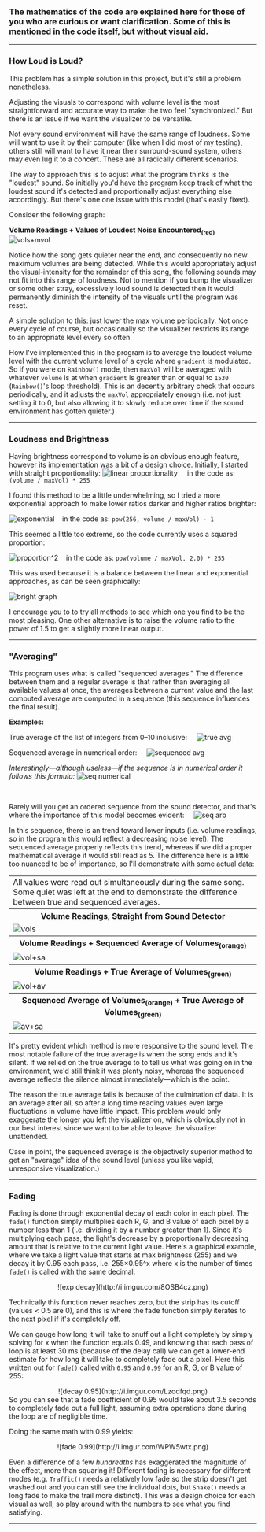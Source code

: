 ### The mathematics of the code are explained here for those of you who are curious or want clarification. Some of this is mentioned in the code itself, but without visual aid.

---
### How Loud is Loud?
This problem has a simple solution in this project, but it's still a problem nonetheless.

Adjusting the visuals to correspond with volume level is the most straightforward and accurate way to make the two feel "synchronized." But there is an issue if we want the visualizer to be versatile.

Not every sound environment will have the same range of loudness. Some will want to use it by their computer (like when I did most of my testing), others still will want to have it near their surround-sound system, others may even lug it to a concert. These are all radically different scenarios.

The way to approach this is to adjust what the program thinks is the "loudest" sound. So initially you'd have the program keep track of what the loudest sound it's detected and proportionally adjust everything else accordingly. But there's one one issue with this model (that's easily fixed).

Consider the following graph:

**Volume Readings + Values of Loudest Noise Encountered<sub>(red)</sub>**
![vols+mvol](http://i.imgur.com/9I54tbY.png)

Notice how the song gets quieter near the end, and consequently no new maximum volumes are being detected. While this would appropriately adjust the visual-intensity for the remainder of this song, the following sounds may not fit into this range of loudness. Not to mention if you bump the visualizer or some other stray, excessively loud sound is detected then it would permanently diminish the intensity of the visuals until the program was reset.

A simple solution to this: just lower the max volume periodically. Not once every cycle of course, but occasionally so the visualizer restricts its range to an appropriate level every so often.

How I've implemented this in the program is to average the loudest volume level with the current volume level of a cycle where `gradient` is modulated. So if you were on `Rainbow()` mode, then `maxVol` will be averaged with whatever `volume` is at when `gradient` is greater than or equal to `1530` (`Rainbow()`'s loop threshold). This is an decently arbitrary check that occurs periodically, and it adjusts the `maxVol` appropriately enough (i.e. not just setting it to 0, but also allowing it to slowly reduce over time if the sound environment has gotten quieter.)

---
### Loudness and Brightness

Having brightness correspond to volume is an obvious enough feature, however its implementation was a bit of a design choice. Initially, I started with straight proportionality:
 ![linear proportionality](http://i.imgur.com/bAM95uO.gif) &nbsp;&nbsp;&nbsp;&nbsp;in the code as: `(volume / maxVol) * 255` 

I found this method to be a little underwhelming, so I tried a more exponential approach to make lower ratios darker and higher ratios brighter:

 ![exponential](http://imgur.com/sqhPcq8.gif)&nbsp;&nbsp;&nbsp;&nbsp;in the code as: `pow(256, volume / maxVol) - 1` 

This seemed a little too extreme, so the code currently uses a squared proportion:

 ![proportion^2](http://imgur.com/3amI46q.gif)&nbsp;&nbsp;&nbsp;&nbsp;in the code as: `pow(volume / maxVol, 2.0) * 255` 

This was used because it is a balance between the linear and exponential approaches, as can be seen graphically:

 ![bright graph](http://imgur.com/DPynqok.gif) 

I encourage you to to try all methods to see which one you find to be the most pleasing. One other alternative is to raise the volume ratio to the power of 1.5 to get a slightly more linear output.

---
### "Averaging"
This program uses what is called "sequenced averages." The difference between them and a regular average is that rather than averaging all available values at once, the averages between a current value and the last computed average are computed in a sequence (this sequence influences the final result). 

**Examples:**

True average of the list of integers from 0&ndash;10 inclusive:&nbsp;&nbsp;&nbsp;&nbsp;&nbsp;![true avg](http://i.imgur.com/mTfEUwg.gif)

Sequenced average in numerical order:&nbsp;&nbsp;&nbsp;&nbsp;&nbsp;![sequenced avg](http://i.imgur.com/sLXRbIf.gif)

_Interestingly&mdash;although useless&mdash;if the sequence is in numerical order it follows this formula:_
![seq numerical](http://i.imgur.com/NyLx6lo.gif)

&nbsp;

Rarely will you get an ordered sequence from the sound detector, and that's where the importance of this model becomes evident:&nbsp;&nbsp;&nbsp;&nbsp;&nbsp;![seq arb](http://i.imgur.com/3sMsmzr.gif)

In this sequence, there is an trend toward lower inputs (i.e. volume readings, so in the program this would reflect a decreasing noise level). The sequenced average properly reflects this trend, whereas if we did a proper mathematical average it would still read as 5. The difference here is a little too nuanced to be of importance, so I'll demonstrate with some actual data:

<table>
<tr><td> All values were read out simultaneously during the same song. Some quiet was left at the end to demonstrate the difference between true and sequenced averages.</td></tr>
<tr><th> Volume Readings, Straight from Sound Detector </th></tr>
<tr><td><img src="http://i.imgur.com/PXKdeAa.png" alt="vols"></td></tr>
<tr><th> Volume Readings + Sequenced Average of Volumes<sub>(orange)</sub> </th></tr>
<tr><td><img src="http://i.imgur.com/njBWWgb.png" alt="vol+sa"></td></tr>
<tr><th> Volume Readings + True Average of Volumes<sub>(green)</sub> </th></tr>
<tr><td><img src="http://i.imgur.com/ltuQTL4.png" alt="vol+av"></td></tr>
<tr><th> Sequenced Average of Volumes<sub>(orange)</sub> + True Average of Volumes<sub>(green)</sub> </th></tr>
<tr><td><img src="http://i.imgur.com/68cjnTl.png" alt="av+sa"></td></tr>
</table>

It's pretty evident which method is more responsive to the sound level. The most notable failure of the true average is when the song ends and it's silent. If we relied on the true average to to tell us what was going on in the environment, we'd still think it was plenty noisy, whereas the sequenced average reflects the silence almost immediately&mdash;which is the point.

The reason the true average fails is because of the culmination of data. It is an average after all, so after a long time reading values even large fluctuations in volume have little impact. This problem would only exaggerate the longer you left the visualizer on, which is obviously not in our best interest since we want to be able to leave the visualizer unattended.

Case in point, the sequenced average is the objectively superior method to get an "average" idea of the sound level (unless you like vapid, unresponsive visualization.)

---

### Fading
Fading is done through exponential decay of each color in each pixel. The `fade()` function simply multiplies each R, G, and B value of each pixel by a number less than 1 (i.e. dividing it by a number greater than 1). Since it's multiplying each pass, the light's decrease by a proportionally decreasing amount that is relative to the current light value. Here's a graphical example, where we take a light value that starts at max brightness (255) and we decay it by 0.95 each pass, i.e. 255&times;0.95^x where x is the number of times `fade()` is called with the same decimal.

<center>![exp decay](http://i.imgur.com/8OSB4cz.png)</center>  

Technically this function never reaches zero, but the strip has its cutoff (values < 0.5 are 0), and this is where the fade function simply iterates to the next pixel if it's completely off.

We can gauge how long it will take to snuff out a light completely by simply solving for x when the function equals 0.49, and knowing that each pass of loop is at least 30 ms (because of the delay call) we can get a lower-end estimate for how long it will take to completely fade out a pixel. Here this written out for `fade()` called with `0.95` and `0.99` for an R, G, or B value of 255:
<center>![decay 0.95](http://i.imgur.com/Lzodfqd.png)</center>
So you can see that a fade coefficient of 0.95 would take about 3.5 seconds to completely fade out a full light, assuming extra operations done during the loop are of negligible time.

Doing the same math with 0.99 yields:
<center>![fade 0.99](http://i.imgur.com/WPW5wtx.png)</center>

Even a difference of a few _hundredths_ has exaggerated the magnitude of the effect, more than squaring it! Different fading is necessary for different modes (e.g. `Traffic()` needs a relatively low fade so the strip doesn't get washed out and you can still see the individual dots, but `Snake()` needs a long fade to make the trail more distinct). This was a design choice for each visual as well, so play around with the numbers to see what you find satisfying.

---
